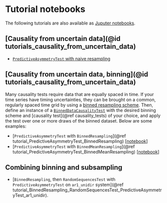 # Tutorial notebooks

The following tutorials are also available as [Juputer notebooks](https://github.com/kahaaga/CausalityTools.jl/tree/master/tutorials).

<!-- ## Bivariate causality analyses on scalar time series

- [`SMeasureTest` on scalar time series](@ref tutorial_SMeasureMest). -->

## [Causality from uncertain data](@id tutorials_causality_from_uncertain_data)

- [`PredictiveAsymmetryTest` with naive resampling](https://github.com/kahaaga/CausalityTools.jl/blob/master/tutorials/CausalityTools_tutorial_causality_test_on_uncertain_data_predictive_asymmetry.ipynb)

## [Causality from uncertain data, binning](@id tutorials_causality_from_uncertain_data)

Many causality tests require data that are equally spaced in time. If your time series have
timing uncertainties, they can be brought on a common, regularly spaced time grid 
by using a [binned resampling scheme](https://kahaaga.github.io/UncertainData.jl/dev/resampling/resampling_schemes/resampling_with_schemes_uncertain_indexvalue_collections/#binned_resampling_schemes). Then, define an instance of a [`BinnedDataCausalityTest`](@ref) with the desired binning scheme and [causality test](@ref causality_tests) of your choice, and apply the test over one or more draws of the binned dataset. Below are some examples:

- [`PredictiveAsymmetryTest` with `BinnedResampling`](@ref tutorial_PredictiveAsymmetryTest_BinnedResampling) [[notebook](https://github.com/kahaaga/CausalityTools.jl/blob/master/tutorials/CausalityTools_tutorial_BinnedDataCausalityTest_PredictiveAsymmetryTest_BinnedResampling.ipynb)]
- [`PredictiveAsymmetryTest` with `BinnedMeanResampling`](@ref tutorial_PredictiveAsymmetryTest_BinnedMeanResampling) [[notebook](https://github.com/kahaaga/CausalityTools.jl/blob/master/tutorials/CausalityTools_tutorial_BinnedDataCausalityTest_PredictiveAsymmetryTest_BinnedMeanResampling.ipynb)]

## Combining binning and subsampling

- [`BinnedResampling`, then `RandomSequencesTest` with `PredictiveAsymmetryTest` on `ar1_unidir` system](@ref tutorial_BinnedResampling_RandomSequencesTest_PredictiveAsymmetryTest_ar1_unidir).